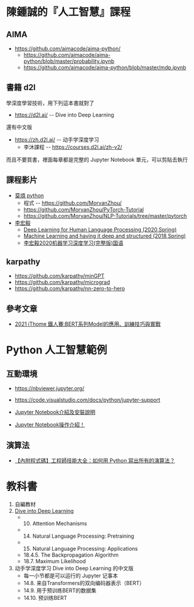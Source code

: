 # 陳鍾誠的『人工智慧』課程 

## AIMA

* https://github.com/aimacode/aima-python/
    * https://github.com/aimacode/aima-python/blob/master/probability.ipynb
    * https://github.com/aimacode/aima-python/blob/master/mdp.ipynb
    
## 書籍 d2l

學深度學習技術，用下列這本書就對了

* https://d2l.ai/ -- Dive into Deep Learning

還有中文版

* https://zh.d2l.ai/ -- 动手学深度学习
    * 李沐課程 -- https://courses.d2l.ai/zh-v2/

而且不要買書，裡面每章都是完整的 Jupyter Notebook 單元，可以剪貼去執行

## 課程影片

* [莫煩 python](https://mofanpy.com/)
    * 程式 -- https://github.com/MorvanZhou/
    * https://github.com/MorvanZhou/PyTorch-Tutorial
    * https://github.com/MorvanZhou/NLP-Tutorials/tree/master/pytorch
* [李宏毅](https://speech.ee.ntu.edu.tw/~tlkagk/)
    *  [Deep Learning for Human Language Processing (2020,Spring)](http://speech.ee.ntu.edu.tw/~tlkagk/courses_DLHLP20.html)
    * [Machine Learning and having it deep and structured (2018,Spring)](http://speech.ee.ntu.edu.tw/~tlkagk/courses_MLDS18.html)
    * [李宏毅2020机器学习深度学习(完整版)国语](https://www.bilibili.com/video/av94519857/)


## karpathy

* https://github.com/karpathy/minGPT
* https://github.com/karpathy/micrograd
* https://github.com/karpathy/nn-zero-to-hero

## 參考文章

* [2021 iThome 鐵人賽:BERT系列Model的應用、訓練技巧與實戰 ](https://ithelp.ithome.com.tw/users/20127672/ironman/4652)

# Python 人工智慧範例

## 互動環境

* https://nbviewer.jupyter.org/
* https://code.visualstudio.com/docs/python/jupyter-support

* [Jupyter Notebook介紹及安裝說明](https://medium.com/python4u/jupyter-notebook%E5%AE%8C%E6%95%B4%E4%BB%8B%E7%B4%B9%E5%8F%8A%E5%AE%89%E8%A3%9D%E8%AA%AA%E6%98%8E-b8fcadba15f)

* [Jupyter Notebook操作介紹！](https://ithelp.ithome.com.tw/articles/10192614)

## 演算法

* [【內附程式碼】工程師技能大全：如何用 Python 寫出所有的演算法？](https://buzzorange.com/techorange/2019/04/29/python-algorithm/)

# 教科書

1. 自編教材
2. [Dive into Deep Learning](https://d2l.ai/)
    * 10. Attention Mechanisms
    * 14. Natural Language Processing: Pretraining
    * 15. Natural Language Processing: Applications
    * 18.4.5. The Backpropagation Algorithm
    * 18.7. Maximum Likelihood
3. 动手学深度学习 Dive into Deep Learning 的中文版
    * 每一小节都是可以运行的 Jupyter 记事本
    * 14.8. 来自Transformers的双向编码器表示（BERT）
    * 14.9. 用于预训练BERT的数据集
    * 14.10. 预训练BERT